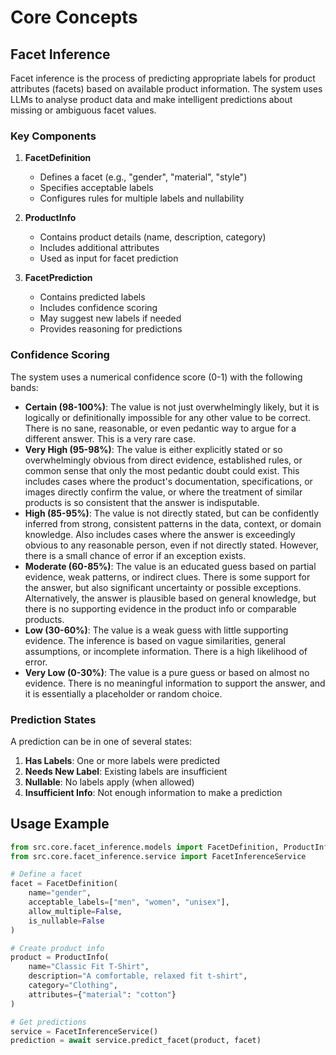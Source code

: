 # Core Concepts

## Facet Inference

Facet inference is the process of predicting appropriate labels for product attributes (facets) based on available product information. The system uses LLMs to analyse product data and make intelligent predictions about missing or ambiguous facet values.

### Key Components

1. **FacetDefinition**
   - Defines a facet (e.g., "gender", "material", "style")
   - Specifies acceptable labels
   - Configures rules for multiple labels and nullability

2. **ProductInfo**
   - Contains product details (name, description, category)
   - Includes additional attributes
   - Used as input for facet prediction

3. **FacetPrediction**
   - Contains predicted labels
   - Includes confidence scoring
   - May suggest new labels if needed
   - Provides reasoning for predictions

### Confidence Scoring

The system uses a numerical confidence score (0-1) with the following bands:

- **Certain (98-100%)**: The value is not just overwhelmingly likely, but it is logically or definitionally impossible for any other value to be correct. There is no sane, reasonable, or even pedantic way to argue for a different answer. This is a very rare case.
- **Very High (95-98%)**: The value is either explicitly stated or so overwhelmingly obvious from direct evidence, established rules, or common sense that only the most pedantic doubt could exist. This includes cases where the product's documentation, specifications, or images directly confirm the value, or where the treatment of similar products is so consistent that the answer is indisputable.
- **High (85-95%)**: The value is not directly stated, but can be confidently inferred from strong, consistent patterns in the data, context, or domain knowledge. Also includes cases where the answer is exceedingly obvious to any reasonable person, even if not directly stated. However, there is a small chance of error if an exception exists.
- **Moderate (60-85%)**: The value is an educated guess based on partial evidence, weak patterns, or indirect clues. There is some support for the answer, but also significant uncertainty or possible exceptions. Alternatively, the answer is plausible based on general knowledge, but there is no supporting evidence in the product info or comparable products.
- **Low (30-60%)**: The value is a weak guess with little supporting evidence. The inference is based on vague similarities, general assumptions, or incomplete information. There is a high likelihood of error.
- **Very Low (0-30%)**: The value is a pure guess or based on almost no evidence. There is no meaningful information to support the answer, and it is essentially a placeholder or random choice.

### Prediction States

A prediction can be in one of several states:
1. **Has Labels**: One or more labels were predicted
2. **Needs New Label**: Existing labels are insufficient
3. **Nullable**: No labels apply (when allowed)
4. **Insufficient Info**: Not enough information to make a prediction

## Usage Example
```python
from src.core.facet_inference.models import FacetDefinition, ProductInfo
from src.core.facet_inference.service import FacetInferenceService

# Define a facet
facet = FacetDefinition(
    name="gender",
    acceptable_labels=["men", "women", "unisex"],
    allow_multiple=False,
    is_nullable=False
)

# Create product info
product = ProductInfo(
    name="Classic Fit T-Shirt",
    description="A comfortable, relaxed fit t-shirt",
    category="Clothing",
    attributes={"material": "cotton"}
)

# Get predictions
service = FacetInferenceService()
prediction = await service.predict_facet(product, facet)
``` 
